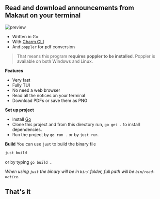 ## Read and download announcements from Makaut on your terminal

![preview](./preview.gif)


- Written in Go
- With [Charm CLI](https://github.com/charmbracelet)
- And `poppler` for pdf conversion

> That means this program **requires poppler to be installed**.
> Poppler is available on both Windows and Linux.


**Features**
- Very fast
- Fully TUI
- No need a web browser
- Read all the notices on your terminal
- Download PDFs or save them as PNG

**Set up project**
- Install [Go](https://go.dev/doc/install)
- Clone this project and from this directory run, `go get .` to install dependencies.
- Run the project by `go run .` or by `just run`.

**Build**
You can use `just` to build the binary file

```bash
just build
```

or by typing `go build .`

*When using `just` the binary will be in `bin/` folder, full path will be `bin/read-notice`.*

## That's it
